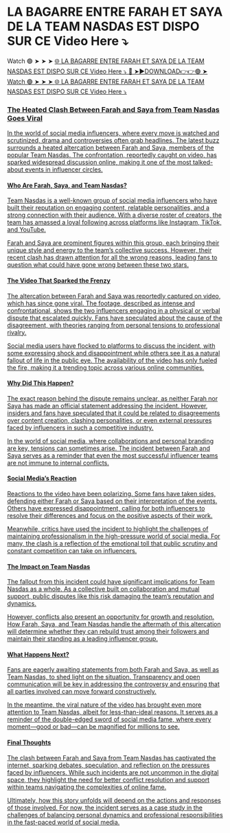 # LA BAGARRE ENTRE FARAH ET SAYA DE LA TEAM NASDAS EST DISPO SUR CE   Video Here ⤵️

Watch 🟢 ➤ ➤ ➤ <a href="https://joxrin.cfd/dhtrj"> 🌐 LA BAGARRE ENTRE FARAH ET SAYA DE LA TEAM NASDAS EST DISPO SUR CE   Video Here ⤵️
🔴 ➤►DOWNLOAD👉👉🟢 ➤ 
Watch 🟢 ➤ ➤ ➤ <a href="https://joxrin.cfd/dhtrj"> 🌐 LA BAGARRE ENTRE FARAH ET SAYA DE LA TEAM NASDAS EST DISPO SUR CE   Video Here ⤵️

### The Heated Clash Between Farah and Saya from Team Nasdas Goes Viral  

In the world of social media influencers, where every move is watched and scrutinized, drama and controversies often grab headlines. The latest buzz surrounds a heated altercation between Farah and Saya, members of the popular Team Nasdas. The confrontation, reportedly caught on video, has sparked widespread discussion online, making it one of the most talked-about events in influencer circles.  

#### Who Are Farah, Saya, and Team Nasdas?  

Team Nasdas is a well-known group of social media influencers who have built their reputation on engaging content, relatable personalities, and a strong connection with their audience. With a diverse roster of creators, the team has amassed a loyal following across platforms like Instagram, TikTok, and YouTube.  

Farah and Saya are prominent figures within this group, each bringing their unique style and energy to the team’s collective success. However, their recent clash has drawn attention for all the wrong reasons, leading fans to question what could have gone wrong between these two stars.  

#### The Video That Sparked the Frenzy  

The altercation between Farah and Saya was reportedly captured on video, which has since gone viral. The footage, described as intense and confrontational, shows the two influencers engaging in a physical or verbal dispute that escalated quickly. Fans have speculated about the cause of the disagreement, with theories ranging from personal tensions to professional rivalry.  

Social media users have flocked to platforms to discuss the incident, with some expressing shock and disappointment while others see it as a natural fallout of life in the public eye. The availability of the video has only fueled the fire, making it a trending topic across various online communities.  

#### Why Did This Happen?  

The exact reason behind the dispute remains unclear, as neither Farah nor Saya has made an official statement addressing the incident. However, insiders and fans have speculated that it could be related to disagreements over content creation, clashing personalities, or even external pressures faced by influencers in such a competitive industry.  

In the world of social media, where collaborations and personal branding are key, tensions can sometimes arise. The incident between Farah and Saya serves as a reminder that even the most successful influencer teams are not immune to internal conflicts.  

#### Social Media’s Reaction  

Reactions to the video have been polarizing. Some fans have taken sides, defending either Farah or Saya based on their interpretation of the events. Others have expressed disappointment, calling for both influencers to resolve their differences and focus on the positive aspects of their work.  

Meanwhile, critics have used the incident to highlight the challenges of maintaining professionalism in the high-pressure world of social media. For many, the clash is a reflection of the emotional toll that public scrutiny and constant competition can take on influencers.  

#### The Impact on Team Nasdas  

The fallout from this incident could have significant implications for Team Nasdas as a whole. As a collective built on collaboration and mutual support, public disputes like this risk damaging the team’s reputation and dynamics.  

However, conflicts also present an opportunity for growth and resolution. How Farah, Saya, and Team Nasdas handle the aftermath of this altercation will determine whether they can rebuild trust among their followers and maintain their standing as a leading influencer group.  

#### What Happens Next?  

Fans are eagerly awaiting statements from both Farah and Saya, as well as Team Nasdas, to shed light on the situation. Transparency and open communication will be key in addressing the controversy and ensuring that all parties involved can move forward constructively.  

In the meantime, the viral nature of the video has brought even more attention to Team Nasdas, albeit for less-than-ideal reasons. It serves as a reminder of the double-edged sword of social media fame, where every moment—good or bad—can be magnified for millions to see.  

#### Final Thoughts  

The clash between Farah and Saya from Team Nasdas has captivated the internet, sparking debates, speculation, and reflection on the pressures faced by influencers. While such incidents are not uncommon in the digital space, they highlight the need for better conflict resolution and support within teams navigating the complexities of online fame.  

Ultimately, how this story unfolds will depend on the actions and responses of those involved. For now, the incident serves as a case study in the challenges of balancing personal dynamics and professional responsibilities in the fast-paced world of social media.  
